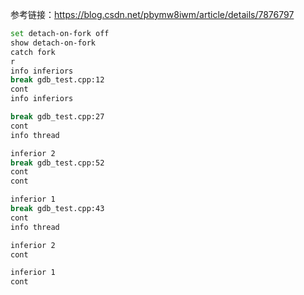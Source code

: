 参考链接：https://blog.csdn.net/pbymw8iwm/article/details/7876797

```bash
set detach-on-fork off
show detach-on-fork
catch fork
r
info inferiors
break gdb_test.cpp:12
cont
info inferiors

break gdb_test.cpp:27
cont
info thread

inferior 2
break gdb_test.cpp:52
cont
cont

inferior 1
break gdb_test.cpp:43
cont
info thread

inferior 2
cont

inferior 1
cont

```
